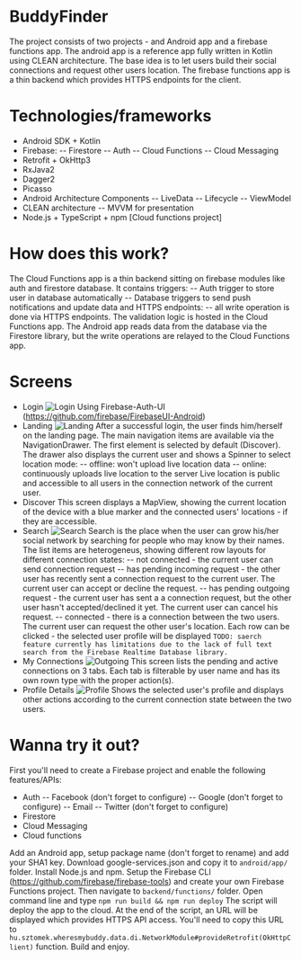 # BuddyFinder
The project consists of two projects - and Android app and a firebase functions app.
The android app is a reference app fully written in Kotlin using CLEAN architecture.
The base idea is to let users build their social connections and request other users location.
The firebase functions app is a thin backend which provides HTTPS endpoints for the client.

# Technologies/frameworks
* Android SDK + Kotlin
* Firebase:
-- Firestore
-- Auth
-- Cloud Functions
-- Cloud Messaging
* Retrofit + OkHttp3
* RxJava2
* Dagger2
* Picasso
* Android Architecture Components
-- LiveData
-- Lifecycle
-- ViewModel
* CLEAN architecture
-- MVVM for presentation
* Node.js + TypeScript + npm [Cloud functions project]

# How does this work?
The Cloud Functions app is a thin backend sitting on firebase modules like auth and firestore database. It contains triggers:
-- Auth trigger to store user in database automatically
-- Database triggers to send push notifications and update data
and HTTPS endpoints:
-- all write operation is done via HTTPS endpoints. The validation logic is hosted in the Cloud Functions app.
The Android app reads data from the database via the Firestore library, but the write operations are relayed to the Cloud Functions app.

# Screens
* Login
![Login](https://preview.ibb.co/k9Nzpn/login.png)
Using Firebase-Auth-UI (https://github.com/firebase/FirebaseUI-Android)
* Landing
![Landing](https://preview.ibb.co/gdXzpn/landing.png)
After a successful login, the user finds him/herself on the landing page. 
The main navigation items are available via the NavigationDrawer. 
The first element is selected by default (Discover).
The drawer also displays the current user and shows a Spinner to select location mode:
-- offline: won't upload live location data
-- online: continuously uploads live location to the server
Live location is public and accessible to all users in the connection network of the current user.
* Discover
This screen displays a MapView, showing the current location of the device with a blue marker and the connected users' locations - if they are accessible.
* Search
![Search](https://preview.ibb.co/bUJHaS/search.png)
Search is the place when the user can grow his/her social network by searching for people who may know by their names.
The list items are heterogeneus, showing different row layouts for different connection states:
-- not connected - the current user can send connection request
-- has pending incoming request - the other user has recently sent a connection request to the current user. The current user can accept or decline the request.
-- has pending outgoing request - the current user has sent a a connection request, but the other user hasn't accepted/declined it yet. The current user can cancel his request.
-- connected - there is a connection between the two users. The current user can request the other user's location.
Each row can be clicked - the selected user profile will be displayed
```TODO: saerch feature currently has limitations due to the lack of full text search from the Firebase Realtime Database library. ```
* My Connections
![Outgoing](https://preview.ibb.co/gDFKpn/outgoing.png)
This screen lists the pending and active connections on 3 tabs. Each tab is filterable by user name and has its own rown type with the proper action(s).
* Profile Details
![Profile](https://preview.ibb.co/j4noh7/profile.png)
Shows the selected user's profile and displays other actions according to the current connection state between the two users. 
 
# Wanna try it out?
First you'll need to create a Firebase project and enable the following features/APIs:
* Auth
-- Facebook (don't forget to configure)
-- Google (don't forget to configure)
-- Email 
-- Twitter (don't forget to configure)
* Firestore
* Cloud Messaging
* Cloud functions

Add an Android app, setup package name (don't forget to rename) and add your SHA1 key.
Download google-services.json and copy it to ```android/app/``` folder.
Install Node.js and npm.
Setup the Firebase CLI (https://github.com/firebase/firebase-tools) and create your own Firebase Functions project.
Then navigate to ```backend/functions/``` folder. Open command line and type ```npm run build && npm run deploy```
The script will deploy the app to the cloud. At the end of the script, an URL will be displayed which provides HTTPS API access. You'll need to copy this URL to ```hu.sztomek.wheresmybuddy.data.di.NetworkModule#provideRetrofit(OkHttpClient)``` function.
Build and enjoy.
